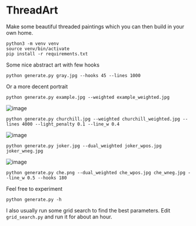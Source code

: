 # ThreadArt

Make some beautiful threaded paintings which you can then build in your own home.

    python3 -m venv venv
    source venv/bin/activate
    pip install -r requirements.txt

Some nice abstract art with few hooks

    python generate.py gray.jpg --hooks 45 --lines 1000

Or a more decent portrait

    python generate.py example.jpg --weighted example_weighted.jpg
    
![image](https://user-images.githubusercontent.com/9117323/122534310-4fb63380-d01a-11eb-9245-36172742f730.png)
    
    python generate.py churchill.jpg --weighted churchill_weighted.jpg --lines 4000 --light_penalty 0.1 --line_w 0.4

![image](https://user-images.githubusercontent.com/9117323/122534373-5b095f00-d01a-11eb-92a1-54e1ebe723a3.png)

    python generate.py joker.jpg --dual_weighted joker_wpos.jpg joker_wneg.jpg
    
![image](https://user-images.githubusercontent.com/9117323/122534401-6066a980-d01a-11eb-9a0d-2524ce88340e.png)

    python generate.py che.png --dual_weighted che_wpos.jpg che_wneg.jpg --line_w 0.5 --hooks 180

Feel free to experiment

    python generate.py -h

I also usually run some grid search to find the best parameters. Edit `grid_search.py` and run it for about an hour.
